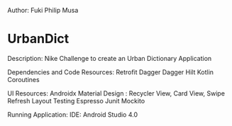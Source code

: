 Author: Fuki Philip Musa
# UrbanDict
Description: Nike Challenge to create an Urban Dictionary Application

Dependencies and Code Resources:
Retrofit
Dagger
Dagger Hilt
Kotlin Coroutines 

UI Resources:
Androidx Material Design : Recycler View, Card View, Swipe Refresh Layout
Testing
Espresso
Junit
Mockito

Running Application:
IDE: Android Studio 4.0


